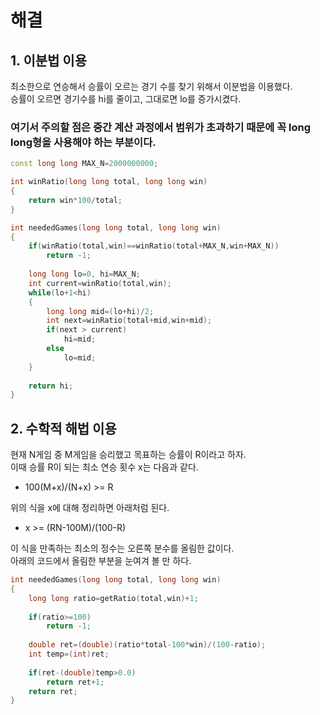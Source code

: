 # 해결 
## 1. 이분법 이용 
최소한으로 연승해서 승률이 오르는 경기 수를 찾기 위해서 이분법을 이용했다.  
승률이 오르면 경기수를 hi를 줄이고, 그대로면 lo를 증가시켰다.  
### 여기서 주의할 점은 중간 계산 과정에서 범위가 초과하기 때문에 꼭 long long형을 사용해야 하는 부분이다. 
```c++
const long long MAX_N=2000000000;

int winRatio(long long total, long long win)
{
    return win*100/total;
}

int neededGames(long long total, long long win)
{
    if(winRatio(total,win)==winRatio(total+MAX_N,win+MAX_N))
        return -1;
    
    long long lo=0, hi=MAX_N;
    int current=winRatio(total,win);
    while(lo+1<hi)
    {
        long long mid=(lo+hi)/2;
        int next=winRatio(total+mid,win+mid);
        if(next > current)
            hi=mid;
        else
            lo=mid;
    }
    
    return hi;
}
```

## 2. 수학적 해법 이용 
현재 N게임 중 M게임을 승리했고 목표하는 승률이 R이라고 하자.  
이때 승률 R이 되는 최소 연승 횟수 x는 다음과 같다.  
- 100(M+x)/(N+x) >= R

위의 식을 x에 대해 정리하면 아래처럼 된다.  
- x >= (RN-100M)/(100-R)

이 식을 만족하는 최소의 정수는 오른쪽 분수를 올림한 값이다.  
아래의 코드에서 올림한 부분을 눈여겨 볼 만 하다.  
```c++
int neededGames(long long total, long long win)
{
    long long ratio=getRatio(total,win)+1;
    
    if(ratio>=100)
        return -1;
    
    double ret=(double)(ratio*total-100*win)/(100-ratio);
    int temp=(int)ret;
    
    if(ret-(double)temp>0.0)
        return ret+1;
    return ret;
}
```
